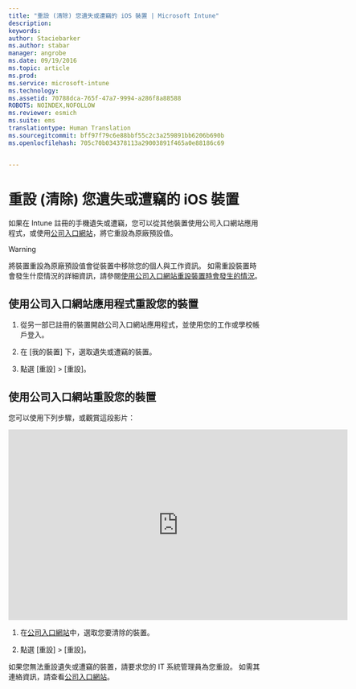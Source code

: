 ```yaml
---
title: "重設 (清除) 您遺失或遭竊的 iOS 裝置 | Microsoft Intune"
description: 
keywords: 
author: Staciebarker
ms.author: stabar
manager: angrobe
ms.date: 09/19/2016
ms.topic: article
ms.prod: 
ms.service: microsoft-intune
ms.technology: 
ms.assetid: 70788dca-765f-47a7-9994-a286f8a88588
ROBOTS: NOINDEX,NOFOLLOW
ms.reviewer: esmich
ms.suite: ems
translationtype: Human Translation
ms.sourcegitcommit: bff97f79c6e88bbf55c2c3a259891bb6206b690b
ms.openlocfilehash: 705c70b034378113a29003891f465a0e88186c69


---
```



# 重設 (清除) 您遺失或遭竊的 iOS 裝置

如果在 Intune 註冊的手機遺失或遭竊，您可以從其他裝置使用公司入口網站應用程式，或使用[公司入口網站](http://portal.manage.microsoft.com)，將它重設為原廠預設值。

> [!WARNING]
> 將裝置重設為原廠預設值會從裝置中移除您的個人與工作資訊。 如需重設裝置時會發生什麼情況的詳細資訊，請參閱[使用公司入口網站重設裝置時會發生的情況](what-happens-if-you-reset-your-device-using-the-company-portal-ios.md)。

## 使用公司入口網站應用程式重設您的裝置

1.  從另一部已註冊的裝置開啟公司入口網站應用程式，並使用您的工作或學校帳戶登入。

2.  在 [我的裝置] 下，選取遺失或遭竊的裝置。

3.  點選 [重設] &gt; [重設]。

## 使用公司入口網站重設您的裝置

您可以使用下列步驟，或觀賞這段影片：

<iframe width="675" height="379" src="https://www.youtube.com/embed/3rrXe8XmtgU" frameborder="0" allowfullscreen></iframe>

1.  在[公司入口網站](http://portal.manage.microsoft.com)中，選取您要清除的裝置。

2.  點選 [重設] &gt; [重設]。

如果您無法重設遺失或遭竊的裝置，請要求您的 IT 系統管理員為您重設。 如需其連絡資訊，請查看[公司入口網站](http://portal.manage.microsoft.com)。





<!--HONumber=Sep16_HO3-->


